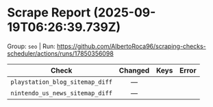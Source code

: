 # Scrape Report (2025-09-19T06:26:39.739Z)

Group: `seo`  |  Run: https://github.com/AlbertoRoca96/scraping-checks-scheduler/actions/runs/17850356098

| Check | Changed | Keys | Error |
|---|:---:|:--|:--|
| `playstation_blog_sitemap_diff` | — |  |  |
| `nintendo_us_news_sitemap_diff` | — |  |  |
